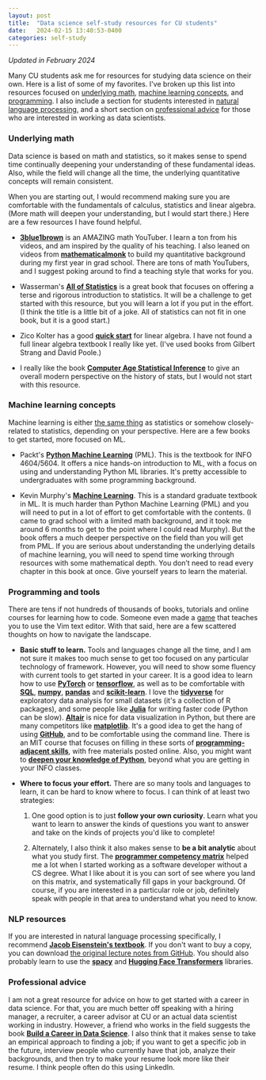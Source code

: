 ```yaml
---
layout: post
title:  "Data science self-study resources for CU students"
date:   2024-02-15 13:40:53-0400
categories: self-study 
---
```


_Updated in February 2024_

Many CU students ask me for resources for studying data science on their own. Here is a list of some of my favorites. I've broken up this list into resources focused on [underlying math](#math-and-stats), [machine learning concepts](#machine-learning-concepts), and [programming](#programming-and-tools). I also include a section for students interested in [natural language processing](#nlp-resources), and a short section on [professional advice](#professional-advice) for those who are interested in working as data scientists.

### Underlying math

Data science is based on math and statistics, so it makes sense to spend time continually deepening your understanding of these fundamental ideas. Also, while the field will change all the time, the underlying quantitative concepts will remain consistent. 

When you are starting out, I would recommend making sure you are comfortable with the fundamentals of calculus, statistics and linear algebra. (More math will deepen your understanding, but I would start there.) Here are a few resources I have found helpful.

- **[3blue1brown](https://www.youtube.com/channel/UCYO_jab_esuFRV4b17AJtAw)** is an AMAZING math YouTuber. I learn a ton from his videos, and am inspired by the quality of his teaching. I also leaned on videos from **[mathematicalmonk](https://www.youtube.com/channel/UCcAtD_VYwcYwVbTdvArsm7w)** to build my quantitative background during my first year in grad school. There are tons of math YouTubers, and I suggest poking around to find a teaching style that works for you. 

- Wasserman's **[All of Statistics](http://www.stat.cmu.edu/~larry/all-of-statistics/)** is a great book that focuses on offering a terse and rigorous introduction to statistics. It will be a challenge to get started with this resource, but you will learn a lot if you put in the effort. (I think the title is a little bit of a joke. All of statistics can not fit in one book, but it is a good start.) 

- Zico Kolter has a good **[quick start](https://www.cs.cmu.edu/~zkolter/course/15-884/linalg-review.pdf)** for linear algebra. I have not found a full linear algebra textbook I really like yet. (I've used books from Gilbert Strang and David Poole.)

- I really like the book **[Computer Age Statistical Inference](https://web.stanford.edu/~hastie/CASI/)** to give an overall modern perspective on the history of stats, but I would not start with this resource.

### Machine learning concepts

Machine learning is either [the same thing](https://stats.stackexchange.com/questions/6/the-two-cultures-statistics-vs-machine-learning) as statistics or somehow closely-related to statistics, depending on your perspective. Here are a few books to get started, more focused on ML.

- Packt's **[Python Machine Learning](https://www.packtpub.com/product/python-machine-learning-third-edition/9781789955750)** (PML). This is the textbook for INFO 4604/5604. It offers a nice hands-on introduction to ML, with a focus on using and understanding Python ML libraries. It's pretty accessible to undergraduates with some programming background.

- Kevin Murphy's **[Machine Learning](https://probml.github.io/pml-book/book0.html)**. This is a standard graduate textbook in ML. It is much harder than Python Machine Learning (PML) and you will need to put in a lot of effort to get comfortable with the contents. (I came to grad school with a limited math background, and it took me around 6 months to get to the point where I could read Murphy). But the book offers a much deeper perspective on the field than you will get from PML. If you are serious about understanding the underlying details of machine learning, you will need to spend time working through resources with some mathematical depth. You don’t need to read every chapter in this book at once. Give yourself years to learn the material.

### Programming and tools

There are tens if not hundreds of thousands of books, tutorials and online courses for learning how to code. Someone even made a [game](https://vim-adventures.com/) that teaches you to use the Vim text editor. With that said, here are a few scattered thoughts on how to navigate the landscape. 

- **Basic stuff to learn.** Tools and languages change all the time, and I am not sure it makes too much sense to get too focused on any particular technology of framework. However, you will need to show some fluency with current tools to get started in your career. It is a good idea to learn how to use **[PyTorch](https://pytorch.org/)** or **[tensorflow](https://www.tensorflow.org/)**, as well as to be comfortable with **[SQL](https://www.w3schools.com/sql/)**, **[numpy](https://numpy.org/)**, **[pandas](https://pandas.pydata.org/)** and **[scikit-learn](https://scikit-learn.org/stable/)**. I love the **[tidyverse](https://www.tidyverse.org/)** for exploratory data analysis for small datasets (it's a collection of R packages), and some people like **[Julia](https://julialang.org/)** for writing faster code (Python can be slow). **[Altair](https://altair-viz.github.io/)** is nice for data visualization in Python, but there are many competitors like **[matplotlib](https://matplotlib.org/)**. It's a good idea to get the hang of using **[GitHub](https://github.com/)**, and to be comfortable using the command line. There is an MIT course that focuses on filling in these sorts of **[programming-adjacent skills](https://missing.csail.mit.edu/)**,  with free materials posted online. Also, you might want to **[deepen your knowledge of Python](https://learnpythonthehardway.org/python3/)**, beyond what you are getting in your INFO classes.

- **Where to focus your effort.** There are so many tools and languages to learn, it can be hard to know where to focus. I can think of at least two strategies:
    1. One good option is to just **follow your own curiosity**. Learn what you want to learn to answer the kinds of questions you want to answer and take on the kinds of projects you'd like to complete! 

    2. Alternately, I also think it also makes sense to **be a bit analytic** about what you study first. The **[programmer competency matrix](https://web.archive.org/web/20210417182641/https://sijinjoseph.com/programmer-competency-matrix/)** helped me a lot when I started working as a software developer without a CS degree. What I like about it is you can sort of see where you land on this matrix, and systematically fill gaps in your background. Of course, if you are interested in a particular role or job, definitely speak with people in that area to understand what you need to know.

### NLP resources

If you are interested in natural language processing specifically, I recommend **[Jacob Eisenstein's textbook](https://mitpress.mit.edu/books/introduction-natural-language-processing)**. If you don't want to buy a copy, you can download [the original lecture notes from GitHub](https://github.com/jacobeisenstein/gt-nlp-class/blob/master/notes/eisenstein-nlp-notes.pdf). You should also probably learn to use the **[spacy](https://spacy.io/)** and **[Hugging Face Transformers](https://huggingface.co/transformers/)** libraries.

### Professional advice

I am not a great resource for advice on how to get started with a career in data science. For that, you are much better off speaking with a hiring manager, a recruiter, a career advisor at CU or an actual data scientist working in industry. However, a friend who works in the field suggests the book **[Build a Career in Data Science](https://www.amazon.com/Build-Career-Science-Jacqueline-Nolis/dp/1617296244)**. I also think that it makes sense to take an empirical approach to finding a job; if you want to get a specific job in the future, interview people who currently have that job, analyze their backgrounds, and then try to make your resume look more like their resume. I think people often do this using LinkedIn.